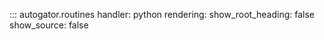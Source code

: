 ::: autogator.routines
    handler: python
    rendering:
      show_root_heading: false
      show_source: false
